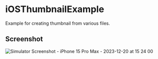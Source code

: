 # iOSThumbnailExample
Example for creating thumbnail from various files.

## Screenshot
![Simulator Screenshot - iPhone 15 Pro Max - 2023-12-20 at 15 24 00](https://github.com/ios-swift-examples/iOSThumbnailExample/assets/16129260/35410958-d391-4a75-ace2-cf6ebf3fe909)
